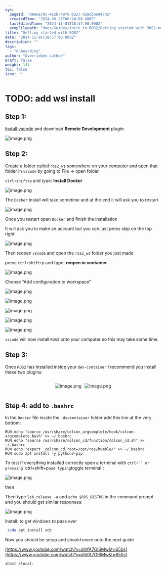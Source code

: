 ```yaml
---
sys:
  pageId: "89e0a78c-4e2b-4070-b327-d28cb0694742"
  createdTime: "2024-08-21T00:24:00.000Z"
  lastEditedTime: "2024-11-01T18:57:00.000Z"
  propFilepath: "docs/Guides/intro_to_ROS2/Getting started with ROS2.md"
title: "Getting started with ROS2"
date: "2024-11-01T18:57:00.000Z"
description: ""
tags:
  - "Onboarding"
author: "Overridden author"
draft: false
weight: 141
toc: false
icon: ""
---
```


# TODO: add wsl install

## Step 1:

[Install vscode](https://code.visualstudio.com/download) and download **Remote Development** plugin:

![image.png](https://prod-files-secure.s3.us-west-2.amazonaws.com/d518164a-d88e-44d1-a4ee-3adb3bd8bce0/efb52993-1881-4a40-b95e-6f020334f022/image.png?X-Amz-Algorithm=AWS4-HMAC-SHA256&X-Amz-Content-Sha256=UNSIGNED-PAYLOAD&X-Amz-Credential=ASIAZI2LB4664ZA4H3XZ%2F20250221%2Fus-west-2%2Fs3%2Faws4_request&X-Amz-Date=20250221T230746Z&X-Amz-Expires=3600&X-Amz-Security-Token=IQoJb3JpZ2luX2VjELb%2F%2F%2F%2F%2F%2F%2F%2F%2F%2FwEaCXVzLXdlc3QtMiJGMEQCIHJkT%2BiASPaeFeqmBF8Kdkl7fLPlrEkOung8Q8eg8XoQAiBaPRiunBSJsxCbvXLcuLJiwrjpYBIPgDvbW6YBlmQRYiqIBAjf%2F%2F%2F%2F%2F%2F%2F%2F%2F%2F8BEAAaDDYzNzQyMzE4MzgwNSIM8xkgummrwWg3rZtpKtwD6fgY6L3%2FwYYs8C5JjwdSilIDvifBJlWHQP%2Fea9icXBav7vamFYfDTgSyXH%2FHo4sQloBaiplPFX9t%2B5BDXrP0cnCouCbc%2FQg5vjgloR1jXVbXDLjCWAO5X6tJnKgzOWn536VXr2BFUQnZTQEoFfX7VnaaOBKWGvU42IIa%2FBpiMF5zmU0%2Flpihy8fzGsapTVMU4xhsOCj0HCJEzgt5uGELP5OFFOWbO83hgeJWK%2FQTIXGsnwx%2FuKor6wvmtDMiSwau1X8T3yZ9oJIlVBgKoHtx%2BC5AyuAWX6s9W6qi4rEUGaxZ4zwIoxlSByFP4XTI03a%2FHUMYuxGJi1m5jBLiR1WCwxuaqItkWVeYUyxrzdDygIA3z%2FELuYWxgz%2FCxMyAFa9W2mW0RbOjn6vwqo3juGmKbXwFZCt%2FkIy2XjMK2MpPxqUFeB1E95QOl2sWRQ6UOyvA7PMJ4JwRIlfVN%2BTF5VH%2Be3NRbpeThKL%2F0G4LjchyuMZ4KFFoCC%2F5epR%2FoHWU9F16HFD7PTufi5hq%2FzW%2BAkkOX9VuV506caDd0I50%2FBxJiBTw5OrHCeKyXKAQkyXA2IvhCHuRrm3hGuNv0JfMfF3s7WLwqaru%2BnbQ9%2F9ZjrA4cRFheEKwMmyZO%2FUFskIws%2FbjvQY6pgFBrB5Yi3%2BfWAM%2BxkQCOGJ2SIkAnu5ydK%2B2aWLis75HMjHSjkyMJZhN0vnFibOoQVVIZq%2F13%2BaKA2W3b%2Bt1rU32gW%2F3UgLxX9JcV5KvgIDvFTA%2FtTqVBUTChgbvmTPoNVs1Y2YM%2BLB8b9%2B82x0859HhMfXWooF1vi2XEj1o22TK7lN6QlfHt%2FqWtCNGzZsXfb00fEP42OINirk8lo7CCT4YKoU75Ng8&X-Amz-Signature=77985de825a9678055829cdcb2c969e8fedad58d95a5d45467fabe8b88536a38&X-Amz-SignedHeaders=host&x-id=GetObject)

## Step 2:

Create a folder called `ros2_ws` somewhere on your computer and open that folder in `vscode` by going to File → open folder 

`ctrl+shift+p` and type: **Install Docker**

![image.png](https://prod-files-secure.s3.us-west-2.amazonaws.com/d518164a-d88e-44d1-a4ee-3adb3bd8bce0/2269dc0e-1cd5-47ff-bceb-c04ad9b2eab0/image.png?X-Amz-Algorithm=AWS4-HMAC-SHA256&X-Amz-Content-Sha256=UNSIGNED-PAYLOAD&X-Amz-Credential=ASIAZI2LB4664ZA4H3XZ%2F20250221%2Fus-west-2%2Fs3%2Faws4_request&X-Amz-Date=20250221T230746Z&X-Amz-Expires=3600&X-Amz-Security-Token=IQoJb3JpZ2luX2VjELb%2F%2F%2F%2F%2F%2F%2F%2F%2F%2FwEaCXVzLXdlc3QtMiJGMEQCIHJkT%2BiASPaeFeqmBF8Kdkl7fLPlrEkOung8Q8eg8XoQAiBaPRiunBSJsxCbvXLcuLJiwrjpYBIPgDvbW6YBlmQRYiqIBAjf%2F%2F%2F%2F%2F%2F%2F%2F%2F%2F8BEAAaDDYzNzQyMzE4MzgwNSIM8xkgummrwWg3rZtpKtwD6fgY6L3%2FwYYs8C5JjwdSilIDvifBJlWHQP%2Fea9icXBav7vamFYfDTgSyXH%2FHo4sQloBaiplPFX9t%2B5BDXrP0cnCouCbc%2FQg5vjgloR1jXVbXDLjCWAO5X6tJnKgzOWn536VXr2BFUQnZTQEoFfX7VnaaOBKWGvU42IIa%2FBpiMF5zmU0%2Flpihy8fzGsapTVMU4xhsOCj0HCJEzgt5uGELP5OFFOWbO83hgeJWK%2FQTIXGsnwx%2FuKor6wvmtDMiSwau1X8T3yZ9oJIlVBgKoHtx%2BC5AyuAWX6s9W6qi4rEUGaxZ4zwIoxlSByFP4XTI03a%2FHUMYuxGJi1m5jBLiR1WCwxuaqItkWVeYUyxrzdDygIA3z%2FELuYWxgz%2FCxMyAFa9W2mW0RbOjn6vwqo3juGmKbXwFZCt%2FkIy2XjMK2MpPxqUFeB1E95QOl2sWRQ6UOyvA7PMJ4JwRIlfVN%2BTF5VH%2Be3NRbpeThKL%2F0G4LjchyuMZ4KFFoCC%2F5epR%2FoHWU9F16HFD7PTufi5hq%2FzW%2BAkkOX9VuV506caDd0I50%2FBxJiBTw5OrHCeKyXKAQkyXA2IvhCHuRrm3hGuNv0JfMfF3s7WLwqaru%2BnbQ9%2F9ZjrA4cRFheEKwMmyZO%2FUFskIws%2FbjvQY6pgFBrB5Yi3%2BfWAM%2BxkQCOGJ2SIkAnu5ydK%2B2aWLis75HMjHSjkyMJZhN0vnFibOoQVVIZq%2F13%2BaKA2W3b%2Bt1rU32gW%2F3UgLxX9JcV5KvgIDvFTA%2FtTqVBUTChgbvmTPoNVs1Y2YM%2BLB8b9%2B82x0859HhMfXWooF1vi2XEj1o22TK7lN6QlfHt%2FqWtCNGzZsXfb00fEP42OINirk8lo7CCT4YKoU75Ng8&X-Amz-Signature=8d4c0226d9602459f1f85815f2095a20b327f6be7f22d8ccef3172e03aa43da1&X-Amz-SignedHeaders=host&x-id=GetObject)

The `Docker` install will take sometime and at the end it will ask you to restart

![image.png](https://prod-files-secure.s3.us-west-2.amazonaws.com/d518164a-d88e-44d1-a4ee-3adb3bd8bce0/ed233f78-be33-4b1f-b89c-9c346c0e961e/image.png?X-Amz-Algorithm=AWS4-HMAC-SHA256&X-Amz-Content-Sha256=UNSIGNED-PAYLOAD&X-Amz-Credential=ASIAZI2LB4664ZA4H3XZ%2F20250221%2Fus-west-2%2Fs3%2Faws4_request&X-Amz-Date=20250221T230746Z&X-Amz-Expires=3600&X-Amz-Security-Token=IQoJb3JpZ2luX2VjELb%2F%2F%2F%2F%2F%2F%2F%2F%2F%2FwEaCXVzLXdlc3QtMiJGMEQCIHJkT%2BiASPaeFeqmBF8Kdkl7fLPlrEkOung8Q8eg8XoQAiBaPRiunBSJsxCbvXLcuLJiwrjpYBIPgDvbW6YBlmQRYiqIBAjf%2F%2F%2F%2F%2F%2F%2F%2F%2F%2F8BEAAaDDYzNzQyMzE4MzgwNSIM8xkgummrwWg3rZtpKtwD6fgY6L3%2FwYYs8C5JjwdSilIDvifBJlWHQP%2Fea9icXBav7vamFYfDTgSyXH%2FHo4sQloBaiplPFX9t%2B5BDXrP0cnCouCbc%2FQg5vjgloR1jXVbXDLjCWAO5X6tJnKgzOWn536VXr2BFUQnZTQEoFfX7VnaaOBKWGvU42IIa%2FBpiMF5zmU0%2Flpihy8fzGsapTVMU4xhsOCj0HCJEzgt5uGELP5OFFOWbO83hgeJWK%2FQTIXGsnwx%2FuKor6wvmtDMiSwau1X8T3yZ9oJIlVBgKoHtx%2BC5AyuAWX6s9W6qi4rEUGaxZ4zwIoxlSByFP4XTI03a%2FHUMYuxGJi1m5jBLiR1WCwxuaqItkWVeYUyxrzdDygIA3z%2FELuYWxgz%2FCxMyAFa9W2mW0RbOjn6vwqo3juGmKbXwFZCt%2FkIy2XjMK2MpPxqUFeB1E95QOl2sWRQ6UOyvA7PMJ4JwRIlfVN%2BTF5VH%2Be3NRbpeThKL%2F0G4LjchyuMZ4KFFoCC%2F5epR%2FoHWU9F16HFD7PTufi5hq%2FzW%2BAkkOX9VuV506caDd0I50%2FBxJiBTw5OrHCeKyXKAQkyXA2IvhCHuRrm3hGuNv0JfMfF3s7WLwqaru%2BnbQ9%2F9ZjrA4cRFheEKwMmyZO%2FUFskIws%2FbjvQY6pgFBrB5Yi3%2BfWAM%2BxkQCOGJ2SIkAnu5ydK%2B2aWLis75HMjHSjkyMJZhN0vnFibOoQVVIZq%2F13%2BaKA2W3b%2Bt1rU32gW%2F3UgLxX9JcV5KvgIDvFTA%2FtTqVBUTChgbvmTPoNVs1Y2YM%2BLB8b9%2B82x0859HhMfXWooF1vi2XEj1o22TK7lN6QlfHt%2FqWtCNGzZsXfb00fEP42OINirk8lo7CCT4YKoU75Ng8&X-Amz-Signature=0c0ac3cabc810a110c1a7417fd87cc2135c6506df6bcb0db52b4f50a3d039096&X-Amz-SignedHeaders=host&x-id=GetObject)

Once you restart open `Docker` and finish the installation

It will ask you to make an account but you can just press skip on the top right

![image.png](https://prod-files-secure.s3.us-west-2.amazonaws.com/d518164a-d88e-44d1-a4ee-3adb3bd8bce0/21010ad9-1659-4fd9-9f59-9932a09b2a3d/image.png?X-Amz-Algorithm=AWS4-HMAC-SHA256&X-Amz-Content-Sha256=UNSIGNED-PAYLOAD&X-Amz-Credential=ASIAZI2LB4664ZA4H3XZ%2F20250221%2Fus-west-2%2Fs3%2Faws4_request&X-Amz-Date=20250221T230746Z&X-Amz-Expires=3600&X-Amz-Security-Token=IQoJb3JpZ2luX2VjELb%2F%2F%2F%2F%2F%2F%2F%2F%2F%2FwEaCXVzLXdlc3QtMiJGMEQCIHJkT%2BiASPaeFeqmBF8Kdkl7fLPlrEkOung8Q8eg8XoQAiBaPRiunBSJsxCbvXLcuLJiwrjpYBIPgDvbW6YBlmQRYiqIBAjf%2F%2F%2F%2F%2F%2F%2F%2F%2F%2F8BEAAaDDYzNzQyMzE4MzgwNSIM8xkgummrwWg3rZtpKtwD6fgY6L3%2FwYYs8C5JjwdSilIDvifBJlWHQP%2Fea9icXBav7vamFYfDTgSyXH%2FHo4sQloBaiplPFX9t%2B5BDXrP0cnCouCbc%2FQg5vjgloR1jXVbXDLjCWAO5X6tJnKgzOWn536VXr2BFUQnZTQEoFfX7VnaaOBKWGvU42IIa%2FBpiMF5zmU0%2Flpihy8fzGsapTVMU4xhsOCj0HCJEzgt5uGELP5OFFOWbO83hgeJWK%2FQTIXGsnwx%2FuKor6wvmtDMiSwau1X8T3yZ9oJIlVBgKoHtx%2BC5AyuAWX6s9W6qi4rEUGaxZ4zwIoxlSByFP4XTI03a%2FHUMYuxGJi1m5jBLiR1WCwxuaqItkWVeYUyxrzdDygIA3z%2FELuYWxgz%2FCxMyAFa9W2mW0RbOjn6vwqo3juGmKbXwFZCt%2FkIy2XjMK2MpPxqUFeB1E95QOl2sWRQ6UOyvA7PMJ4JwRIlfVN%2BTF5VH%2Be3NRbpeThKL%2F0G4LjchyuMZ4KFFoCC%2F5epR%2FoHWU9F16HFD7PTufi5hq%2FzW%2BAkkOX9VuV506caDd0I50%2FBxJiBTw5OrHCeKyXKAQkyXA2IvhCHuRrm3hGuNv0JfMfF3s7WLwqaru%2BnbQ9%2F9ZjrA4cRFheEKwMmyZO%2FUFskIws%2FbjvQY6pgFBrB5Yi3%2BfWAM%2BxkQCOGJ2SIkAnu5ydK%2B2aWLis75HMjHSjkyMJZhN0vnFibOoQVVIZq%2F13%2BaKA2W3b%2Bt1rU32gW%2F3UgLxX9JcV5KvgIDvFTA%2FtTqVBUTChgbvmTPoNVs1Y2YM%2BLB8b9%2B82x0859HhMfXWooF1vi2XEj1o22TK7lN6QlfHt%2FqWtCNGzZsXfb00fEP42OINirk8lo7CCT4YKoU75Ng8&X-Amz-Signature=f62c79cd454d3f94e33d57b0f4befcfb70dee5657839e77523cb4630ee46b354&X-Amz-SignedHeaders=host&x-id=GetObject)

Then reopen `vscode` and open the `ros2_ws` folder you just made

press `ctrl+shift+p` and type: **reopen in container**

![image.png](https://prod-files-secure.s3.us-west-2.amazonaws.com/d518164a-d88e-44d1-a4ee-3adb3bd8bce0/4e93b8c2-41ad-488c-8095-c74205196118/image.png?X-Amz-Algorithm=AWS4-HMAC-SHA256&X-Amz-Content-Sha256=UNSIGNED-PAYLOAD&X-Amz-Credential=ASIAZI2LB4664ZA4H3XZ%2F20250221%2Fus-west-2%2Fs3%2Faws4_request&X-Amz-Date=20250221T230746Z&X-Amz-Expires=3600&X-Amz-Security-Token=IQoJb3JpZ2luX2VjELb%2F%2F%2F%2F%2F%2F%2F%2F%2F%2FwEaCXVzLXdlc3QtMiJGMEQCIHJkT%2BiASPaeFeqmBF8Kdkl7fLPlrEkOung8Q8eg8XoQAiBaPRiunBSJsxCbvXLcuLJiwrjpYBIPgDvbW6YBlmQRYiqIBAjf%2F%2F%2F%2F%2F%2F%2F%2F%2F%2F8BEAAaDDYzNzQyMzE4MzgwNSIM8xkgummrwWg3rZtpKtwD6fgY6L3%2FwYYs8C5JjwdSilIDvifBJlWHQP%2Fea9icXBav7vamFYfDTgSyXH%2FHo4sQloBaiplPFX9t%2B5BDXrP0cnCouCbc%2FQg5vjgloR1jXVbXDLjCWAO5X6tJnKgzOWn536VXr2BFUQnZTQEoFfX7VnaaOBKWGvU42IIa%2FBpiMF5zmU0%2Flpihy8fzGsapTVMU4xhsOCj0HCJEzgt5uGELP5OFFOWbO83hgeJWK%2FQTIXGsnwx%2FuKor6wvmtDMiSwau1X8T3yZ9oJIlVBgKoHtx%2BC5AyuAWX6s9W6qi4rEUGaxZ4zwIoxlSByFP4XTI03a%2FHUMYuxGJi1m5jBLiR1WCwxuaqItkWVeYUyxrzdDygIA3z%2FELuYWxgz%2FCxMyAFa9W2mW0RbOjn6vwqo3juGmKbXwFZCt%2FkIy2XjMK2MpPxqUFeB1E95QOl2sWRQ6UOyvA7PMJ4JwRIlfVN%2BTF5VH%2Be3NRbpeThKL%2F0G4LjchyuMZ4KFFoCC%2F5epR%2FoHWU9F16HFD7PTufi5hq%2FzW%2BAkkOX9VuV506caDd0I50%2FBxJiBTw5OrHCeKyXKAQkyXA2IvhCHuRrm3hGuNv0JfMfF3s7WLwqaru%2BnbQ9%2F9ZjrA4cRFheEKwMmyZO%2FUFskIws%2FbjvQY6pgFBrB5Yi3%2BfWAM%2BxkQCOGJ2SIkAnu5ydK%2B2aWLis75HMjHSjkyMJZhN0vnFibOoQVVIZq%2F13%2BaKA2W3b%2Bt1rU32gW%2F3UgLxX9JcV5KvgIDvFTA%2FtTqVBUTChgbvmTPoNVs1Y2YM%2BLB8b9%2B82x0859HhMfXWooF1vi2XEj1o22TK7lN6QlfHt%2FqWtCNGzZsXfb00fEP42OINirk8lo7CCT4YKoU75Ng8&X-Amz-Signature=5439c9f17f0fb4dc1f91225eef15c1db5f4c83b249892748788f1bee88713bd5&X-Amz-SignedHeaders=host&x-id=GetObject)

Choose “Add configuration to workspace”

![image.png](https://prod-files-secure.s3.us-west-2.amazonaws.com/d518164a-d88e-44d1-a4ee-3adb3bd8bce0/9560b282-5060-4989-ba37-97e7b2c22476/image.png?X-Amz-Algorithm=AWS4-HMAC-SHA256&X-Amz-Content-Sha256=UNSIGNED-PAYLOAD&X-Amz-Credential=ASIAZI2LB4664ZA4H3XZ%2F20250221%2Fus-west-2%2Fs3%2Faws4_request&X-Amz-Date=20250221T230746Z&X-Amz-Expires=3600&X-Amz-Security-Token=IQoJb3JpZ2luX2VjELb%2F%2F%2F%2F%2F%2F%2F%2F%2F%2FwEaCXVzLXdlc3QtMiJGMEQCIHJkT%2BiASPaeFeqmBF8Kdkl7fLPlrEkOung8Q8eg8XoQAiBaPRiunBSJsxCbvXLcuLJiwrjpYBIPgDvbW6YBlmQRYiqIBAjf%2F%2F%2F%2F%2F%2F%2F%2F%2F%2F8BEAAaDDYzNzQyMzE4MzgwNSIM8xkgummrwWg3rZtpKtwD6fgY6L3%2FwYYs8C5JjwdSilIDvifBJlWHQP%2Fea9icXBav7vamFYfDTgSyXH%2FHo4sQloBaiplPFX9t%2B5BDXrP0cnCouCbc%2FQg5vjgloR1jXVbXDLjCWAO5X6tJnKgzOWn536VXr2BFUQnZTQEoFfX7VnaaOBKWGvU42IIa%2FBpiMF5zmU0%2Flpihy8fzGsapTVMU4xhsOCj0HCJEzgt5uGELP5OFFOWbO83hgeJWK%2FQTIXGsnwx%2FuKor6wvmtDMiSwau1X8T3yZ9oJIlVBgKoHtx%2BC5AyuAWX6s9W6qi4rEUGaxZ4zwIoxlSByFP4XTI03a%2FHUMYuxGJi1m5jBLiR1WCwxuaqItkWVeYUyxrzdDygIA3z%2FELuYWxgz%2FCxMyAFa9W2mW0RbOjn6vwqo3juGmKbXwFZCt%2FkIy2XjMK2MpPxqUFeB1E95QOl2sWRQ6UOyvA7PMJ4JwRIlfVN%2BTF5VH%2Be3NRbpeThKL%2F0G4LjchyuMZ4KFFoCC%2F5epR%2FoHWU9F16HFD7PTufi5hq%2FzW%2BAkkOX9VuV506caDd0I50%2FBxJiBTw5OrHCeKyXKAQkyXA2IvhCHuRrm3hGuNv0JfMfF3s7WLwqaru%2BnbQ9%2F9ZjrA4cRFheEKwMmyZO%2FUFskIws%2FbjvQY6pgFBrB5Yi3%2BfWAM%2BxkQCOGJ2SIkAnu5ydK%2B2aWLis75HMjHSjkyMJZhN0vnFibOoQVVIZq%2F13%2BaKA2W3b%2Bt1rU32gW%2F3UgLxX9JcV5KvgIDvFTA%2FtTqVBUTChgbvmTPoNVs1Y2YM%2BLB8b9%2B82x0859HhMfXWooF1vi2XEj1o22TK7lN6QlfHt%2FqWtCNGzZsXfb00fEP42OINirk8lo7CCT4YKoU75Ng8&X-Amz-Signature=6525f211cfbf5c96e3b9d8f8b941a35d0a9bff59e38dc9c37ea04705aaf33779&X-Amz-SignedHeaders=host&x-id=GetObject)

![image.png](https://prod-files-secure.s3.us-west-2.amazonaws.com/d518164a-d88e-44d1-a4ee-3adb3bd8bce0/2ee63f81-886b-48e8-a553-dc6e5eac99e4/image.png?X-Amz-Algorithm=AWS4-HMAC-SHA256&X-Amz-Content-Sha256=UNSIGNED-PAYLOAD&X-Amz-Credential=ASIAZI2LB4664ZA4H3XZ%2F20250221%2Fus-west-2%2Fs3%2Faws4_request&X-Amz-Date=20250221T230746Z&X-Amz-Expires=3600&X-Amz-Security-Token=IQoJb3JpZ2luX2VjELb%2F%2F%2F%2F%2F%2F%2F%2F%2F%2FwEaCXVzLXdlc3QtMiJGMEQCIHJkT%2BiASPaeFeqmBF8Kdkl7fLPlrEkOung8Q8eg8XoQAiBaPRiunBSJsxCbvXLcuLJiwrjpYBIPgDvbW6YBlmQRYiqIBAjf%2F%2F%2F%2F%2F%2F%2F%2F%2F%2F8BEAAaDDYzNzQyMzE4MzgwNSIM8xkgummrwWg3rZtpKtwD6fgY6L3%2FwYYs8C5JjwdSilIDvifBJlWHQP%2Fea9icXBav7vamFYfDTgSyXH%2FHo4sQloBaiplPFX9t%2B5BDXrP0cnCouCbc%2FQg5vjgloR1jXVbXDLjCWAO5X6tJnKgzOWn536VXr2BFUQnZTQEoFfX7VnaaOBKWGvU42IIa%2FBpiMF5zmU0%2Flpihy8fzGsapTVMU4xhsOCj0HCJEzgt5uGELP5OFFOWbO83hgeJWK%2FQTIXGsnwx%2FuKor6wvmtDMiSwau1X8T3yZ9oJIlVBgKoHtx%2BC5AyuAWX6s9W6qi4rEUGaxZ4zwIoxlSByFP4XTI03a%2FHUMYuxGJi1m5jBLiR1WCwxuaqItkWVeYUyxrzdDygIA3z%2FELuYWxgz%2FCxMyAFa9W2mW0RbOjn6vwqo3juGmKbXwFZCt%2FkIy2XjMK2MpPxqUFeB1E95QOl2sWRQ6UOyvA7PMJ4JwRIlfVN%2BTF5VH%2Be3NRbpeThKL%2F0G4LjchyuMZ4KFFoCC%2F5epR%2FoHWU9F16HFD7PTufi5hq%2FzW%2BAkkOX9VuV506caDd0I50%2FBxJiBTw5OrHCeKyXKAQkyXA2IvhCHuRrm3hGuNv0JfMfF3s7WLwqaru%2BnbQ9%2F9ZjrA4cRFheEKwMmyZO%2FUFskIws%2FbjvQY6pgFBrB5Yi3%2BfWAM%2BxkQCOGJ2SIkAnu5ydK%2B2aWLis75HMjHSjkyMJZhN0vnFibOoQVVIZq%2F13%2BaKA2W3b%2Bt1rU32gW%2F3UgLxX9JcV5KvgIDvFTA%2FtTqVBUTChgbvmTPoNVs1Y2YM%2BLB8b9%2B82x0859HhMfXWooF1vi2XEj1o22TK7lN6QlfHt%2FqWtCNGzZsXfb00fEP42OINirk8lo7CCT4YKoU75Ng8&X-Amz-Signature=8902a7ef81bb3d2d693962521fa66d4ffa6e5f0930017eb98c946fd3ccd2e497&X-Amz-SignedHeaders=host&x-id=GetObject)

![image.png](https://prod-files-secure.s3.us-west-2.amazonaws.com/d518164a-d88e-44d1-a4ee-3adb3bd8bce0/ae1580b2-b048-407e-aed9-b584224a7a04/image.png?X-Amz-Algorithm=AWS4-HMAC-SHA256&X-Amz-Content-Sha256=UNSIGNED-PAYLOAD&X-Amz-Credential=ASIAZI2LB4664ZA4H3XZ%2F20250221%2Fus-west-2%2Fs3%2Faws4_request&X-Amz-Date=20250221T230746Z&X-Amz-Expires=3600&X-Amz-Security-Token=IQoJb3JpZ2luX2VjELb%2F%2F%2F%2F%2F%2F%2F%2F%2F%2FwEaCXVzLXdlc3QtMiJGMEQCIHJkT%2BiASPaeFeqmBF8Kdkl7fLPlrEkOung8Q8eg8XoQAiBaPRiunBSJsxCbvXLcuLJiwrjpYBIPgDvbW6YBlmQRYiqIBAjf%2F%2F%2F%2F%2F%2F%2F%2F%2F%2F8BEAAaDDYzNzQyMzE4MzgwNSIM8xkgummrwWg3rZtpKtwD6fgY6L3%2FwYYs8C5JjwdSilIDvifBJlWHQP%2Fea9icXBav7vamFYfDTgSyXH%2FHo4sQloBaiplPFX9t%2B5BDXrP0cnCouCbc%2FQg5vjgloR1jXVbXDLjCWAO5X6tJnKgzOWn536VXr2BFUQnZTQEoFfX7VnaaOBKWGvU42IIa%2FBpiMF5zmU0%2Flpihy8fzGsapTVMU4xhsOCj0HCJEzgt5uGELP5OFFOWbO83hgeJWK%2FQTIXGsnwx%2FuKor6wvmtDMiSwau1X8T3yZ9oJIlVBgKoHtx%2BC5AyuAWX6s9W6qi4rEUGaxZ4zwIoxlSByFP4XTI03a%2FHUMYuxGJi1m5jBLiR1WCwxuaqItkWVeYUyxrzdDygIA3z%2FELuYWxgz%2FCxMyAFa9W2mW0RbOjn6vwqo3juGmKbXwFZCt%2FkIy2XjMK2MpPxqUFeB1E95QOl2sWRQ6UOyvA7PMJ4JwRIlfVN%2BTF5VH%2Be3NRbpeThKL%2F0G4LjchyuMZ4KFFoCC%2F5epR%2FoHWU9F16HFD7PTufi5hq%2FzW%2BAkkOX9VuV506caDd0I50%2FBxJiBTw5OrHCeKyXKAQkyXA2IvhCHuRrm3hGuNv0JfMfF3s7WLwqaru%2BnbQ9%2F9ZjrA4cRFheEKwMmyZO%2FUFskIws%2FbjvQY6pgFBrB5Yi3%2BfWAM%2BxkQCOGJ2SIkAnu5ydK%2B2aWLis75HMjHSjkyMJZhN0vnFibOoQVVIZq%2F13%2BaKA2W3b%2Bt1rU32gW%2F3UgLxX9JcV5KvgIDvFTA%2FtTqVBUTChgbvmTPoNVs1Y2YM%2BLB8b9%2B82x0859HhMfXWooF1vi2XEj1o22TK7lN6QlfHt%2FqWtCNGzZsXfb00fEP42OINirk8lo7CCT4YKoU75Ng8&X-Amz-Signature=c111593ae4aab0c998953726a336211349fc9fa445bcebed99a5cf1760e3616e&X-Amz-SignedHeaders=host&x-id=GetObject)

![image.png](https://prod-files-secure.s3.us-west-2.amazonaws.com/d518164a-d88e-44d1-a4ee-3adb3bd8bce0/53255b28-f75e-430f-b9e3-c0ac8577e42b/image.png?X-Amz-Algorithm=AWS4-HMAC-SHA256&X-Amz-Content-Sha256=UNSIGNED-PAYLOAD&X-Amz-Credential=ASIAZI2LB4664ZA4H3XZ%2F20250221%2Fus-west-2%2Fs3%2Faws4_request&X-Amz-Date=20250221T230746Z&X-Amz-Expires=3600&X-Amz-Security-Token=IQoJb3JpZ2luX2VjELb%2F%2F%2F%2F%2F%2F%2F%2F%2F%2FwEaCXVzLXdlc3QtMiJGMEQCIHJkT%2BiASPaeFeqmBF8Kdkl7fLPlrEkOung8Q8eg8XoQAiBaPRiunBSJsxCbvXLcuLJiwrjpYBIPgDvbW6YBlmQRYiqIBAjf%2F%2F%2F%2F%2F%2F%2F%2F%2F%2F8BEAAaDDYzNzQyMzE4MzgwNSIM8xkgummrwWg3rZtpKtwD6fgY6L3%2FwYYs8C5JjwdSilIDvifBJlWHQP%2Fea9icXBav7vamFYfDTgSyXH%2FHo4sQloBaiplPFX9t%2B5BDXrP0cnCouCbc%2FQg5vjgloR1jXVbXDLjCWAO5X6tJnKgzOWn536VXr2BFUQnZTQEoFfX7VnaaOBKWGvU42IIa%2FBpiMF5zmU0%2Flpihy8fzGsapTVMU4xhsOCj0HCJEzgt5uGELP5OFFOWbO83hgeJWK%2FQTIXGsnwx%2FuKor6wvmtDMiSwau1X8T3yZ9oJIlVBgKoHtx%2BC5AyuAWX6s9W6qi4rEUGaxZ4zwIoxlSByFP4XTI03a%2FHUMYuxGJi1m5jBLiR1WCwxuaqItkWVeYUyxrzdDygIA3z%2FELuYWxgz%2FCxMyAFa9W2mW0RbOjn6vwqo3juGmKbXwFZCt%2FkIy2XjMK2MpPxqUFeB1E95QOl2sWRQ6UOyvA7PMJ4JwRIlfVN%2BTF5VH%2Be3NRbpeThKL%2F0G4LjchyuMZ4KFFoCC%2F5epR%2FoHWU9F16HFD7PTufi5hq%2FzW%2BAkkOX9VuV506caDd0I50%2FBxJiBTw5OrHCeKyXKAQkyXA2IvhCHuRrm3hGuNv0JfMfF3s7WLwqaru%2BnbQ9%2F9ZjrA4cRFheEKwMmyZO%2FUFskIws%2FbjvQY6pgFBrB5Yi3%2BfWAM%2BxkQCOGJ2SIkAnu5ydK%2B2aWLis75HMjHSjkyMJZhN0vnFibOoQVVIZq%2F13%2BaKA2W3b%2Bt1rU32gW%2F3UgLxX9JcV5KvgIDvFTA%2FtTqVBUTChgbvmTPoNVs1Y2YM%2BLB8b9%2B82x0859HhMfXWooF1vi2XEj1o22TK7lN6QlfHt%2FqWtCNGzZsXfb00fEP42OINirk8lo7CCT4YKoU75Ng8&X-Amz-Signature=b3b9abe6ecf52d2a544911c9f1bd0a3d5fdcb9d55d29a05171aad8482655e156&X-Amz-SignedHeaders=host&x-id=GetObject)

![image.png](https://prod-files-secure.s3.us-west-2.amazonaws.com/d518164a-d88e-44d1-a4ee-3adb3bd8bce0/7c562767-5af9-4ffb-97d1-327bcdf4ee00/image.png?X-Amz-Algorithm=AWS4-HMAC-SHA256&X-Amz-Content-Sha256=UNSIGNED-PAYLOAD&X-Amz-Credential=ASIAZI2LB4664ZA4H3XZ%2F20250221%2Fus-west-2%2Fs3%2Faws4_request&X-Amz-Date=20250221T230746Z&X-Amz-Expires=3600&X-Amz-Security-Token=IQoJb3JpZ2luX2VjELb%2F%2F%2F%2F%2F%2F%2F%2F%2F%2FwEaCXVzLXdlc3QtMiJGMEQCIHJkT%2BiASPaeFeqmBF8Kdkl7fLPlrEkOung8Q8eg8XoQAiBaPRiunBSJsxCbvXLcuLJiwrjpYBIPgDvbW6YBlmQRYiqIBAjf%2F%2F%2F%2F%2F%2F%2F%2F%2F%2F8BEAAaDDYzNzQyMzE4MzgwNSIM8xkgummrwWg3rZtpKtwD6fgY6L3%2FwYYs8C5JjwdSilIDvifBJlWHQP%2Fea9icXBav7vamFYfDTgSyXH%2FHo4sQloBaiplPFX9t%2B5BDXrP0cnCouCbc%2FQg5vjgloR1jXVbXDLjCWAO5X6tJnKgzOWn536VXr2BFUQnZTQEoFfX7VnaaOBKWGvU42IIa%2FBpiMF5zmU0%2Flpihy8fzGsapTVMU4xhsOCj0HCJEzgt5uGELP5OFFOWbO83hgeJWK%2FQTIXGsnwx%2FuKor6wvmtDMiSwau1X8T3yZ9oJIlVBgKoHtx%2BC5AyuAWX6s9W6qi4rEUGaxZ4zwIoxlSByFP4XTI03a%2FHUMYuxGJi1m5jBLiR1WCwxuaqItkWVeYUyxrzdDygIA3z%2FELuYWxgz%2FCxMyAFa9W2mW0RbOjn6vwqo3juGmKbXwFZCt%2FkIy2XjMK2MpPxqUFeB1E95QOl2sWRQ6UOyvA7PMJ4JwRIlfVN%2BTF5VH%2Be3NRbpeThKL%2F0G4LjchyuMZ4KFFoCC%2F5epR%2FoHWU9F16HFD7PTufi5hq%2FzW%2BAkkOX9VuV506caDd0I50%2FBxJiBTw5OrHCeKyXKAQkyXA2IvhCHuRrm3hGuNv0JfMfF3s7WLwqaru%2BnbQ9%2F9ZjrA4cRFheEKwMmyZO%2FUFskIws%2FbjvQY6pgFBrB5Yi3%2BfWAM%2BxkQCOGJ2SIkAnu5ydK%2B2aWLis75HMjHSjkyMJZhN0vnFibOoQVVIZq%2F13%2BaKA2W3b%2Bt1rU32gW%2F3UgLxX9JcV5KvgIDvFTA%2FtTqVBUTChgbvmTPoNVs1Y2YM%2BLB8b9%2B82x0859HhMfXWooF1vi2XEj1o22TK7lN6QlfHt%2FqWtCNGzZsXfb00fEP42OINirk8lo7CCT4YKoU75Ng8&X-Amz-Signature=f385542d83f373710b38a4c8e60fb623a58931951d372e66d6dafe983bfa5c1c&X-Amz-SignedHeaders=host&x-id=GetObject)

`vscode` will now install `ROS2` onto your computer so this may take some time.

## Step 3:

Once `ROS2` has installed inside your `dev-container` I recommend you install these two plugins:

<div style="display: flex;flex-direction: row; column-gap:10px; max-width: 630px;justify-content: center;">
<div>

![image.png](https://prod-files-secure.s3.us-west-2.amazonaws.com/d518164a-d88e-44d1-a4ee-3adb3bd8bce0/3fc3d550-5a54-4ba1-ba6b-faa01cdb7369/image.png?X-Amz-Algorithm=AWS4-HMAC-SHA256&X-Amz-Content-Sha256=UNSIGNED-PAYLOAD&X-Amz-Credential=ASIAZI2LB466TKNRNTBB%2F20250221%2Fus-west-2%2Fs3%2Faws4_request&X-Amz-Date=20250221T230749Z&X-Amz-Expires=3600&X-Amz-Security-Token=IQoJb3JpZ2luX2VjELb%2F%2F%2F%2F%2F%2F%2F%2F%2F%2FwEaCXVzLXdlc3QtMiJIMEYCIQCLemw%2FNLt4%2F1%2Bp%2BmrEH3DVkMWv5ECaCKFwj92Z4Ot1FgIhAN1dQh7Xin3j966oRjHKukBj4jtWSsYNdhaqXQ9LPbwnKogECN%2F%2F%2F%2F%2F%2F%2F%2F%2F%2F%2FwEQABoMNjM3NDIzMTgzODA1Igy1LgrOP3UQhahfjNAq3ANlegFSXgiuKPZEtOmU%2F%2F92LPsnbyYM3vOKEW7lMZj2A940UafEWuNGhlCDLo%2F7HMSHjld9q6%2FyCsmWNEC%2FoPGapaSF9E8nUtNtNVPeUGyNA0GpA8LR%2BwdltJ8Se2bKJr35k1hvPLAlYLp%2FfCBJXSNYKC8RkEqInk912%2BCLPqwVAJyfxPY5e1qelGih534Ed9c%2BsVY6i2cvgR6%2BFuPyaUmbTpkrbcTg%2BUN8rc2BAPavp4EfRp6c0ROGGANf1DZFx7Hao1AzcYyVIKvB7Gyc14QChVZIFPipiDPR7gLyB7iab%2BZbQfkGrl4pJ485C9HrQw0dqFcqvJku1GbBwNGOmO8cNWK31TFdoeYBAJkK5498%2BH%2FkIKOMm7uyMYuGpjPeaPL3IHT%2BDJklFWUuHKLREgR7AbO70evVwXDLrKyqxyF1TKx8S%2BMg%2FgpyP6NZun%2FujtEXcrz4XEgLlJJbz0fuAMUbvcWs2p%2F0MnnGI4gZn77CrJLUbV7FnkX%2F2IrcrucSGnTjw3uAyWYFIoz0ZH5cOWab%2FxyaGknLohtMhRZ%2F0p9Q6e0PtBkcernatCav7nYawj%2FD0LEN5uBnnuTZKerm8YoUFpEkvr0UQA42R2akBAolWZ2oiLaIwhCNq5ke9DDc9eO9BjqkAYJrvv9kEA%2FAlvMNTBM1gErHIyloNWu5KSrucmVoUN8Av8madLZRYzq9LByQKI7OqJdet50E742zajHJeD6OhO1NjH6p9cgJ2DMvg7j8r2%2BOdblccBDUWfnIHSEOJNDCTocamTmN2mTOEgsVjusVEh3N5sMGqJvV5HZwoeZBn2iE5Iz1SEDxRWuUNhPrCaIAPcDWqvJ5GXIH6pS%2B0B6xTj%2FmGMem&X-Amz-Signature=36ec9e3e70a8207f4ac1e88b597682797a69b7dc96864da843b3ba2f83b0a044&X-Amz-SignedHeaders=host&x-id=GetObject)

</div>
<div>

![image.png](https://prod-files-secure.s3.us-west-2.amazonaws.com/d518164a-d88e-44d1-a4ee-3adb3bd8bce0/d994cc66-13c2-4093-a5a3-f84cf4601a82/image.png?X-Amz-Algorithm=AWS4-HMAC-SHA256&X-Amz-Content-Sha256=UNSIGNED-PAYLOAD&X-Amz-Credential=ASIAZI2LB4663EZQFRKR%2F20250221%2Fus-west-2%2Fs3%2Faws4_request&X-Amz-Date=20250221T230749Z&X-Amz-Expires=3600&X-Amz-Security-Token=IQoJb3JpZ2luX2VjELb%2F%2F%2F%2F%2F%2F%2F%2F%2F%2FwEaCXVzLXdlc3QtMiJHMEUCIQCzV16CuaE7SYm24scANA0YpfAPy5p3egqI7o%2FLGHSu6QIgDLeZA0YLd40ebFrtlcxMNd%2B0PzJXQBpdTkt43kREM18qiAQI3%2F%2F%2F%2F%2F%2F%2F%2F%2F%2F%2FARAAGgw2Mzc0MjMxODM4MDUiDAOMnzV6xHhatellYircA2DOLcOmmRFz%2FCpvqklqKLKXox%2FEP2rq%2BHIYvV0O2bc%2F9Tc7yS1RbyFH8mo562FS8jswxQxNpZIHPltdTTgnBJo5fHDgFFL9SdUlfW6BsDNFnaOJqjl7Y6%2BgQf2j7I9wrANCVOU%2B1EC465iEwczuhZwVb3FNubfh0IxPByaHz9AXJZjdSTouJ1vBMO7eLjATboSnG%2FXe25%2BiSMg8Svh%2Bmy93xG8YL95gH6BMvrFwwkDQs%2FHVy7QCIGFKFZEUWpq%2BDffSlPbl45%2F%2Bz2WuIqyRgGXEV2ak5V9%2FSTEQEigpCf%2BPPcE6TCj%2FFaM8UXO2CjrESBvgXOHtl77wgjlE%2BTPqRcl%2BFfQocan9f8BxeVKysbYMbXj6LN1HeCLFqDhsB6fn12BDaWKyqrfakl1A%2BORl8cvujA1731G0TkrmSwAjP9vLBik%2FCHq%2BQnN1%2BSesezzNDnb7RrrEL94bkeXlpYU%2BV8%2FwqE%2Fii2VtFO4C80HbTXbRCtUhoWZ5aSsdjOh%2BKlXJ4kSQgV0v9%2F49U7BQJki4C2TPMXBvYutVrYixmjP2EtaZtAd4GWOEK3E0%2B3xYPPpGxHGmhd6Hp4ndyL4zJfmeYneV5QbP8VR6gg7OxgjVisw%2FVVjB%2Bdz8u39MDoDfMKn2470GOqUBBt%2FxMlTHM%2Bqfk17b8499qBdOEGhZyWnmhCQ6wxcdsvAEkj6nxHTqjuitCn8C3%2Bn9P81pZ6bwVbz06HeNV1lQuezo9daQLwZUtqdzUIc%2BFJ4O1mJxGIHuXYaGvX24Qqmg0tbaKPFPM2mcxw5%2FyhzfFwUfYl3CMXqUQcgkQemweAkFMQ4HwZUQe4gZ3IAjTUEQyI%2BFItZZ5cduUMsv9Kpp%2Bhr0IHUT&X-Amz-Signature=fdb8e1e9bd53e58d03f27be1230ee79af9644a678881aab14c70a2fecd725585&X-Amz-SignedHeaders=host&x-id=GetObject)

</div>
</div>

## Step 4: add to `.bashrc`

In the `Docker` file inside the `.devcontainer` folder add this line at the very bottom: 

```docker
RUN echo "source /usr/share/colcon_argcomplete/hook/colcon-argcomplete.bash" >> ~/.bashrc
RUN echo "source /usr/share/colcon_cd/function/colcon_cd.sh" >> ~/.bashrc
RUN echo "export _colcon_cd_root=/opt/ros/humble/" >> ~/.bashrc
RUN sudo apt install -y python3-pip 
```

To test if everything installed correctly open a terminal with `ctrl+`` or pressing `ctrl+shift+p` and typing `toggle terminal`:

![image.png](https://prod-files-secure.s3.us-west-2.amazonaws.com/d518164a-d88e-44d1-a4ee-3adb3bd8bce0/6a4943d8-b04e-4c02-9a58-775f3384d1a5/image.png?X-Amz-Algorithm=AWS4-HMAC-SHA256&X-Amz-Content-Sha256=UNSIGNED-PAYLOAD&X-Amz-Credential=ASIAZI2LB4664ZA4H3XZ%2F20250221%2Fus-west-2%2Fs3%2Faws4_request&X-Amz-Date=20250221T230746Z&X-Amz-Expires=3600&X-Amz-Security-Token=IQoJb3JpZ2luX2VjELb%2F%2F%2F%2F%2F%2F%2F%2F%2F%2FwEaCXVzLXdlc3QtMiJGMEQCIHJkT%2BiASPaeFeqmBF8Kdkl7fLPlrEkOung8Q8eg8XoQAiBaPRiunBSJsxCbvXLcuLJiwrjpYBIPgDvbW6YBlmQRYiqIBAjf%2F%2F%2F%2F%2F%2F%2F%2F%2F%2F8BEAAaDDYzNzQyMzE4MzgwNSIM8xkgummrwWg3rZtpKtwD6fgY6L3%2FwYYs8C5JjwdSilIDvifBJlWHQP%2Fea9icXBav7vamFYfDTgSyXH%2FHo4sQloBaiplPFX9t%2B5BDXrP0cnCouCbc%2FQg5vjgloR1jXVbXDLjCWAO5X6tJnKgzOWn536VXr2BFUQnZTQEoFfX7VnaaOBKWGvU42IIa%2FBpiMF5zmU0%2Flpihy8fzGsapTVMU4xhsOCj0HCJEzgt5uGELP5OFFOWbO83hgeJWK%2FQTIXGsnwx%2FuKor6wvmtDMiSwau1X8T3yZ9oJIlVBgKoHtx%2BC5AyuAWX6s9W6qi4rEUGaxZ4zwIoxlSByFP4XTI03a%2FHUMYuxGJi1m5jBLiR1WCwxuaqItkWVeYUyxrzdDygIA3z%2FELuYWxgz%2FCxMyAFa9W2mW0RbOjn6vwqo3juGmKbXwFZCt%2FkIy2XjMK2MpPxqUFeB1E95QOl2sWRQ6UOyvA7PMJ4JwRIlfVN%2BTF5VH%2Be3NRbpeThKL%2F0G4LjchyuMZ4KFFoCC%2F5epR%2FoHWU9F16HFD7PTufi5hq%2FzW%2BAkkOX9VuV506caDd0I50%2FBxJiBTw5OrHCeKyXKAQkyXA2IvhCHuRrm3hGuNv0JfMfF3s7WLwqaru%2BnbQ9%2F9ZjrA4cRFheEKwMmyZO%2FUFskIws%2FbjvQY6pgFBrB5Yi3%2BfWAM%2BxkQCOGJ2SIkAnu5ydK%2B2aWLis75HMjHSjkyMJZhN0vnFibOoQVVIZq%2F13%2BaKA2W3b%2Bt1rU32gW%2F3UgLxX9JcV5KvgIDvFTA%2FtTqVBUTChgbvmTPoNVs1Y2YM%2BLB8b9%2B82x0859HhMfXWooF1vi2XEj1o22TK7lN6QlfHt%2FqWtCNGzZsXfb00fEP42OINirk8lo7CCT4YKoU75Ng8&X-Amz-Signature=cabaca49ad4db80237fd82d49c569cd7e826e705cceb5fbc58aa79760bac86c5&X-Amz-SignedHeaders=host&x-id=GetObject)

then 

Then type `lsb_release -a` and `echo $ROS_DISTRO` in the command prompt and you should get similar responses:

![image.png](https://prod-files-secure.s3.us-west-2.amazonaws.com/d518164a-d88e-44d1-a4ee-3adb3bd8bce0/3e635dec-a805-4e85-8b9e-d000e5b71a4e/image.png?X-Amz-Algorithm=AWS4-HMAC-SHA256&X-Amz-Content-Sha256=UNSIGNED-PAYLOAD&X-Amz-Credential=ASIAZI2LB4664ZA4H3XZ%2F20250221%2Fus-west-2%2Fs3%2Faws4_request&X-Amz-Date=20250221T230746Z&X-Amz-Expires=3600&X-Amz-Security-Token=IQoJb3JpZ2luX2VjELb%2F%2F%2F%2F%2F%2F%2F%2F%2F%2FwEaCXVzLXdlc3QtMiJGMEQCIHJkT%2BiASPaeFeqmBF8Kdkl7fLPlrEkOung8Q8eg8XoQAiBaPRiunBSJsxCbvXLcuLJiwrjpYBIPgDvbW6YBlmQRYiqIBAjf%2F%2F%2F%2F%2F%2F%2F%2F%2F%2F8BEAAaDDYzNzQyMzE4MzgwNSIM8xkgummrwWg3rZtpKtwD6fgY6L3%2FwYYs8C5JjwdSilIDvifBJlWHQP%2Fea9icXBav7vamFYfDTgSyXH%2FHo4sQloBaiplPFX9t%2B5BDXrP0cnCouCbc%2FQg5vjgloR1jXVbXDLjCWAO5X6tJnKgzOWn536VXr2BFUQnZTQEoFfX7VnaaOBKWGvU42IIa%2FBpiMF5zmU0%2Flpihy8fzGsapTVMU4xhsOCj0HCJEzgt5uGELP5OFFOWbO83hgeJWK%2FQTIXGsnwx%2FuKor6wvmtDMiSwau1X8T3yZ9oJIlVBgKoHtx%2BC5AyuAWX6s9W6qi4rEUGaxZ4zwIoxlSByFP4XTI03a%2FHUMYuxGJi1m5jBLiR1WCwxuaqItkWVeYUyxrzdDygIA3z%2FELuYWxgz%2FCxMyAFa9W2mW0RbOjn6vwqo3juGmKbXwFZCt%2FkIy2XjMK2MpPxqUFeB1E95QOl2sWRQ6UOyvA7PMJ4JwRIlfVN%2BTF5VH%2Be3NRbpeThKL%2F0G4LjchyuMZ4KFFoCC%2F5epR%2FoHWU9F16HFD7PTufi5hq%2FzW%2BAkkOX9VuV506caDd0I50%2FBxJiBTw5OrHCeKyXKAQkyXA2IvhCHuRrm3hGuNv0JfMfF3s7WLwqaru%2BnbQ9%2F9ZjrA4cRFheEKwMmyZO%2FUFskIws%2FbjvQY6pgFBrB5Yi3%2BfWAM%2BxkQCOGJ2SIkAnu5ydK%2B2aWLis75HMjHSjkyMJZhN0vnFibOoQVVIZq%2F13%2BaKA2W3b%2Bt1rU32gW%2F3UgLxX9JcV5KvgIDvFTA%2FtTqVBUTChgbvmTPoNVs1Y2YM%2BLB8b9%2B82x0859HhMfXWooF1vi2XEj1o22TK7lN6QlfHt%2FqWtCNGzZsXfb00fEP42OINirk8lo7CCT4YKoU75Ng8&X-Amz-Signature=5d8fd440a25def58c6fc0a8a3301a0dc2d1df6fed35542e745ee8922a7624e4c&X-Amz-SignedHeaders=host&x-id=GetObject)

Install:  to get windows to pass over

```bash
 sudo apt install xcb
```

Now you should be setup and should move onto the next guide 

[https://www.youtube.com/watch?v=dihfA7Ol6Mw&t=650s](https://www.youtube.com/watch?v=dihfA7Ol6Mw&t=650s)

```python
xhost +local:
```
